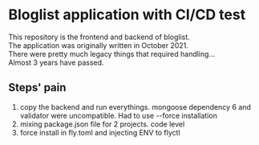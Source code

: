 # Bloglist application with CI/CD test
This repository is the frontend and backend of bloglist.  
The application was originally written in October 2021.  
There were pretty much legacy things that required handling...  
Almost 3 years have passed.

## Steps' pain
1. copy the backend and run everythings. mongoose dependency 6 and validator were uncompatible. Had to use --force installation
2. mixing package.json file for 2 projects. code level
3. force install in fly.toml and injecting ENV to flyctl
